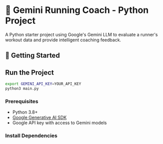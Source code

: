 # 🧠 Gemini Running Coach - Python Project

A Python starter project using Google's Gemini LLM to evaluate a runner's workout data and provide intelligent coaching feedback.

## 🚀 Getting Started

## Run the Project
```bash
export GEMINI_API_KEY=YOUR_API_KEY
python3 main.py
```

### Prerequisites

- Python 3.8+
- [Google Generative AI SDK](https://pypi.org/project/google-generativeai/)
- Google API key with access to Gemini models

### Install Dependencies